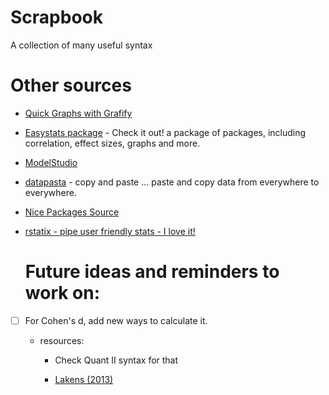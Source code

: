 # Scrapbook

A collection of many useful syntax

# Other sources

-   [Quick Graphs with Grafify](https://github.com/business-science/free_r_tips/blob/4e7aed93aa5bff2f98b85dd717bc3a4c019deb91/039_grafify/039_grafify.R)

-   [Easystats package](https://github.com/easystats/easystats.git) - Check it out! a package of packages, including correlation, effect sizes, graphs and more.

-   [ModelStudio](https://github.com/ModelOriented/modelStudio.git)

-   [datapasta](https://github.com/MilesMcBain/datapasta.git) - copy and paste ... paste and copy data from everywhere to everywhere.

-   [Nice Packages Source](https://www.computerworld.com/article/2921176/great-r-packages-for-data-import-wrangling-visualization.html)

-   [rstatix - pipe user friendly stats - I love it!](https://github.com/kassambara/rstatix)

    # Future ideas and reminders to work on:

-   [ ] For Cohen's d, add new ways to calculate it.

    -   resources:

        -   Check Quant II syntax for that

        -   [Lakens (2013)](https://www.ncbi.nlm.nih.gov/pmc/articles/PMC3840331/pdf/fpsyg-04-00863.pdf)
